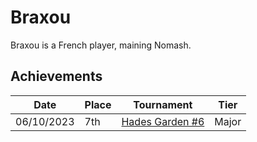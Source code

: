 # Braxou

Braxou is a French player, maining Nomash.

## Achievements

|Date|Place|Tournament|Tier|
|-|-|-|-|
| 06/10/2023 | 7th | [Hades Garden #6](../..//tournaments/hg/hg6.md) | Major |
